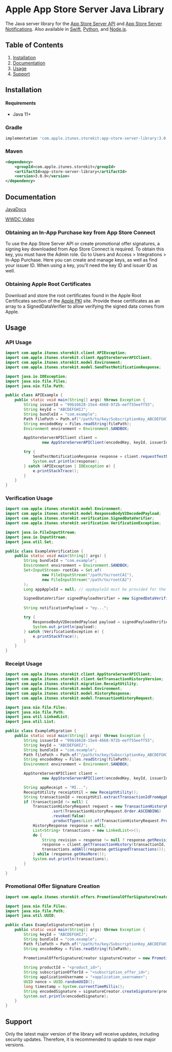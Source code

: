 # Apple App Store Server Java Library
The Java server library for the [App Store Server API](https://developer.apple.com/documentation/appstoreserverapi) and [App Store Server Notifications](https://developer.apple.com/documentation/appstoreservernotifications). Also available in [Swift](https://github.com/apple/app-store-server-library-swift), [Python](https://github.com/apple/app-store-server-library-python), and [Node.js](https://github.com/apple/app-store-server-library-node).

## Table of Contents
1. [Installation](#installation)
2. [Documentation](#documentation)
3. [Usage](#usage)
4. [Support](#support)

## Installation

#### Requirements

- Java 11+

### Gradle
```groovy
implementation 'com.apple.itunes.storekit:app-store-server-library:3.0.0'

```

### Maven
```xml
<dependency>
    <groupId>com.apple.itunes.storekit</groupId>
    <artifactId>app-store-server-library</artifactId>
    <version>3.0.0</version>
</dependency>
```

## Documentation

[JavaDocs](https://apple.github.io/app-store-server-library-java/)

[WWDC Video](https://developer.apple.com/videos/play/wwdc2023/10143/)

### Obtaining an In-App Purchase key from App Store Connect

To use the App Store Server API or create promotional offer signatures, a signing key downloaded from App Store Connect is required. To obtain this key, you must have the Admin role. Go to Users and Access > Integrations > In-App Purchase. Here you can create and manage keys, as well as find your issuer ID. When using a key, you'll need the key ID and issuer ID as well.

### Obtaining Apple Root Certificates

Download and store the root certificates found in the Apple Root Certificates section of the [Apple PKI](https://www.apple.com/certificateauthority/) site. Provide these certificates as an array to a SignedDataVerifier to allow verifying the signed data comes from Apple.

## Usage

### API Usage

```java
import com.apple.itunes.storekit.client.APIException;
import com.apple.itunes.storekit.client.AppStoreServerAPIClient;
import com.apple.itunes.storekit.model.Environment;
import com.apple.itunes.storekit.model.SendTestNotificationResponse;

import java.io.IOException;
import java.nio.file.Files;
import java.nio.file.Path;

public class APIExample {
    public static void main(String[] args) throws Exception {
        String issuerId = "99b16628-15e4-4668-972b-eeff55eeff55";
        String keyId = "ABCDEFGHIJ";
        String bundleId = "com.example";
        Path filePath = Path.of("/path/to/key/SubscriptionKey_ABCDEFGHIJ.p8");
        String encodedKey = Files.readString(filePath);
        Environment environment = Environment.SANDBOX;

        AppStoreServerAPIClient client =
                new AppStoreServerAPIClient(encodedKey, keyId, issuerId, bundleId, environment);

        try {
            SendTestNotificationResponse response = client.requestTestNotification();
            System.out.println(response);
        } catch (APIException | IOException e) {
            e.printStackTrace();
        }
    }
}
```

### Verification Usage

```java
import com.apple.itunes.storekit.model.Environment;
import com.apple.itunes.storekit.model.ResponseBodyV2DecodedPayload;
import com.apple.itunes.storekit.verification.SignedDataVerifier;
import com.apple.itunes.storekit.verification.VerificationException;

import java.io.FileInputStream;
import java.io.InputStream;
import java.util.Set;

public class ExampleVerification {
    public static void main(String[] args) {
        String bundleId = "com.example";
        Environment environment = Environment.SANDBOX;
        Set<InputStream> rootCAs = Set.of(
                new FileInputStream("/path/to/rootCA1"),
                new FileInputStream("/path/to/rootCA2")
        );
        Long appAppleId = null; // appAppleId must be provided for the Production environment

        SignedDataVerifier signedPayloadVerifier = new SignedDataVerifier(rootCAs, bundleId, appAppleId, environment, true);
        
        String notificationPayload = "ey...";

        try {
            ResponseBodyV2DecodedPayload payload = signedPayloadVerifier.verifyAndDecodeNotification(notificationPayload);
            System.out.println(payload);
        } catch (VerificationException e) {
            e.printStackTrace();
        }
    }
}
```

### Receipt Usage

```java
import com.apple.itunes.storekit.client.AppStoreServerAPIClient;
import com.apple.itunes.storekit.client.GetTransactionHistoryVersion;
import com.apple.itunes.storekit.migration.ReceiptUtility;
import com.apple.itunes.storekit.model.Environment;
import com.apple.itunes.storekit.model.HistoryResponse;
import com.apple.itunes.storekit.model.TransactionHistoryRequest;

import java.nio.file.Files;
import java.nio.file.Path;
import java.util.LinkedList;
import java.util.List;

public class ExampleMigration {
    public static void main(String[] args) throws Exception {
        String issuerId = "99b16628-15e4-4668-972b-eeff55eeff55";
        String keyId = "ABCDEFGHIJ";
        String bundleId = "com.example";
        Path filePath = Path.of("/path/to/key/SubscriptionKey_ABCDEFGHIJ.p8");
        String encodedKey = Files.readString(filePath);
        Environment environment = Environment.SANDBOX;

        AppStoreServerAPIClient client =
                new AppStoreServerAPIClient(encodedKey, keyId, issuerId, bundleId, environment);

        String appReceipt = "MI...";
        ReceiptUtility receiptUtil = new ReceiptUtility();
        String transactionId = receiptUtil.extractTransactionIdFromAppReceipt(appReceipt);
        if (transactionId != null) {
            TransactionHistoryRequest request = new TransactionHistoryRequest()
                    .sort(TransactionHistoryRequest.Order.ASCENDING)
                    .revoked(false)
                    .productTypes(List.of(TransactionHistoryRequest.ProductType.AUTO_RENEWABLE));
            HistoryResponse response = null;
            List<String> transactions = new LinkedList<>();
            do {
                String revision = response != null ? response.getRevision() : null;
                response = client.getTransactionHistory(transactionId, revision, request, GetTransactionHistoryVersion.V2);
                transactions.addAll(response.getSignedTransactions());
            } while (response.getHasMore());
            System.out.println(transactions);
        }
    }
}
```

### Promotional Offer Signature Creation

```java
import com.apple.itunes.storekit.offers.PromotionalOfferSignatureCreator;

import java.nio.file.Files;
import java.nio.file.Path;
import java.util.UUID;

public class ExampleSignatureCreation {
    public static void main(String[] args) throws Exception {
        String keyId = "ABCDEFGHIJ";
        String bundleId = "com.example";
        Path filePath = Path.of("/path/to/key/SubscriptionKey_ABCDEFGHIJ.p8");
        String encodedKey = Files.readString(filePath);

        PromotionalOfferSignatureCreator signatureCreator = new PromotionalOfferSignatureCreator(encodedKey, keyId, bundleId);
        
        String productId = "<product_id>";
        String subscriptionOfferId = "<subscription_offer_id>";
        String applicationUsername = "<application_username>";
        UUID nonce = UUID.randomUUID();
        long timestamp = System.currentTimeMillis();
        String encodedSignature = signatureCreator.createSignature(productId, subscriptionOfferId, applicationUsername, nonce, timestamp);
        System.out.println(encodedSignature);
    }
}
```

## Support

Only the latest major version of the library will receive updates, including security updates. Therefore, it is recommended to update to new major versions.
